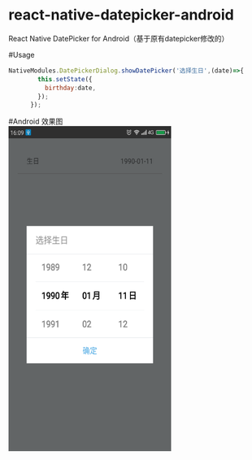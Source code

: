 # react-native-datepicker-android
React Native DatePicker for Android（基于原有datepicker修改的）

#Usage
 <br>
 ```js  
 NativeModules.DatePickerDialog.showDatePicker('选择生日',(date)=>{
         this.setState({
           birthday:date,
         });
       });
```
#Android
效果图<br/>
<img src="https://github.com/jjhappyforever/react-native-datepicker-android/blob/master/screenshots/screenshot.png" width="320" height="640">
